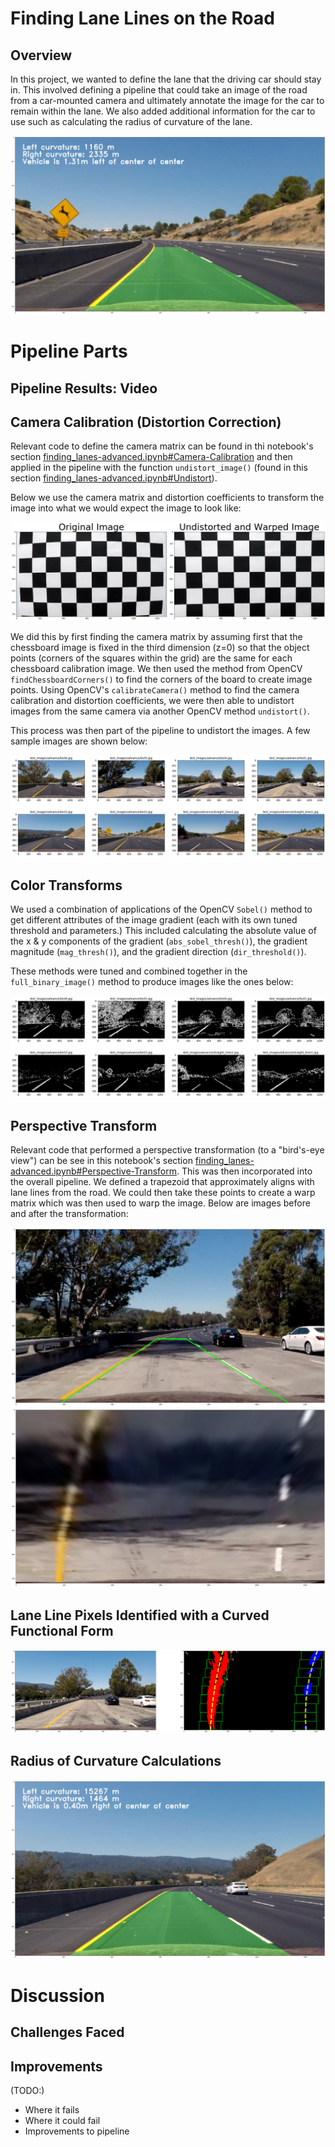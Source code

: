 # Finding Lane Lines on the Road

## Overview

In this project, we wanted to define the lane that the driving car should stay in. This involved defining a pipeline that could take an image of the road from a car-mounted camera and ultimately annotate the image for the car to remain within the lane. We also added additional information for the car to use such as calculating the radius of curvature of the lane.

![Annotated image of road via the pipeline](images/example-lane_lines_complete.png)


# Pipeline Parts


## Pipeline Results: Video


## Camera Calibration (Distortion Correction)

Relevant code to define the camera matrix can be found in thi notebook's section [finding_lanes-advanced.ipynb#Camera-Calibration](finding_lanes-advanced.ipynb#Camera-Calibration) and then applied in the pipeline with the function `undistort_image()` (found in this section [finding_lanes-advanced.ipynb#Undistort](finding_lanes-advanced.ipynb#Undistort)).

Below we use the camera matrix and distortion coefficients to transform the image into what we would expect the image to look like:

![Checkerboard comparison of distortion correction](images/example-distortion_correction.png)

We did this by first finding the camera matrix by assuming first that the chessboard image is fixed in the third dimension (z=0) so that the object points (corners of the squares within the grid) are the same for each chessboard calibration image. We then used the method from OpenCV `findChessboardCorners()` to find the corners of the board to create image points. Using OpenCV's `calibrateCamera()` method to find the camera calibration and distortion coefficients, we were then able to undistort images from the same camera via another OpenCV method `undistort()`.

This process was then part of the pipeline to undistort the images. A few sample images are shown below:

![Grid of undistorted image](images/example-distortion_correction-test_images.png)

## Color Transforms

We used a combination of applications of the OpenCV `Sobel()` method to get different attributes of the image gradient (each with its own tuned threshold and parameters.) This included calculating the absolute value of the x & y components of the gradient (`abs_sobel_thresh()`), the gradient magnitude (`mag_thresh()`), and the gradient direction (`dir_threshold()`).

These methods were tuned and combined together in the `full_binary_image()` method to produce images like the ones below:


![Several binary images after transform](images/example-binary_images.png)


## Perspective Transform

Relevant code that performed a perspective transformation (to a "bird's-eye view") can be see in this notebook's section [finding_lanes-advanced.ipynb#Perspective-Transform](finding_lanes-advanced.ipynb#Perspective-Transform). This was then incorporated into the overall pipeline. We defined a trapezoid that approximately aligns with lane lines from the road. We could then take these points to create a warp matrix which was then used to warp the image. Below are images before and after the transformation:

![Undistorted image with annotated lines of expected lane lines](images/example-perspective_transform-undistorted.png)
![Distorted "bird's eye" view of the previous image](images/example-perspective_transform-warped.png)


## Lane Line Pixels Identified with a Curved Functional Form

![Pair of images showing the lane line pixels being identified](images/example-rectified_lane_lines.png)


## Radius of Curvature Calculations

![Top left shows curvature calculations](images/example-radius_of_curvature.png)



# Discussion

## Challenges Faced

## Improvements
(TODO:)
- Where it fails
- Where it could fail
- Improvements to pipeline